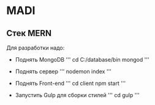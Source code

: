 # MADI
Стек MERN
------------------

Для разработки надо:
- Поднять MongoDB
'''
cd C:/database/bin
mongod
'''

- Поднять сервер
'''
nodemon index
'''

- Поднять Front-end
'''
cd client
npm start
'''

- Запустить Gulp для сборки стилей
'''
cd gulp
'''

